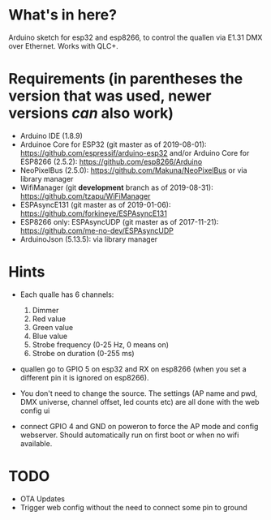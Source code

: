 # What's in here?

Arduino sketch for esp32 and esp8266, to control the quallen via E1.31 DMX over 
Ethernet. Works with QLC+.

# Requirements (in parentheses the version that was used, newer versions *can* also work)

* Arduino IDE (1.8.9)
* Arduinoe Core for ESP32 (git master as of 2019-08-01): https://github.com/espressif/arduino-esp32 and/or Arduino Core for ESP8266 (2.5.2): https://github.com/esp8266/Arduino
* NeoPixelBus (2.5.0): https://github.com/Makuna/NeoPixelBus or via library manager
* WifiManager (git **development** branch as of 2019-08-31): https://github.com/tzapu/WiFiManager
* ESPAsyncE131 (git master as of 2019-01-06): https://github.com/forkineye/ESPAsyncE131
* ESP8266 only: ESPAsyncUDP (git master as of 2017-11-21): https://github.com/me-no-dev/ESPAsyncUDP
* ArduinoJson (5.13.5): via library manager

# Hints

* Each qualle has 6 channels:
  1. Dimmer
  1. Red value
  1. Green value
  1. Blue value
  1. Strobe frequency (0-25 Hz, 0 means on)
  1. Strobe on duration (0-255 ms)

* quallen go to GPIO 5 on esp32 and RX on esp8266 (when you set a different pin 
it is ignored on esp8266).

* You don't need to change the source. The settings (AP name and pwd,
DMX universe, channel offset, led counts etc) are all done with the
web config ui

* connect GPIO 4 and GND on poweron to force the AP mode and config webserver.
Should automatically run on first boot or when no wifi available.

# TODO

* OTA Updates
* Trigger web config without the need to connect some pin to ground
